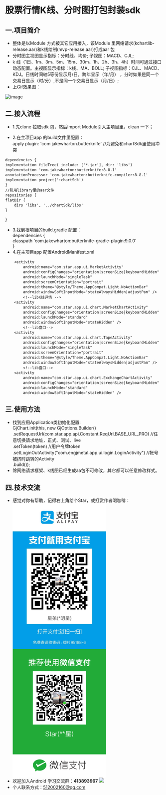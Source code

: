# 股票行情K线、分时图打包封装sdk

## 一.项目简介
    
*    整体是以Module 方式被其它应用接入，该Module 里网络请求(kchartlib-release.aar)和k线绘制(mvp-release.aar)打成aar 包
*    分时图主视图显示指标：分时线、均价;          子视图：MACD、CJL;
*    k 线（1日、1m、3m、5m、15m、30m、1h、2h、3h、4h）时间可通过接口动态配置。主视图显示指标：k线、MA、BOLL;     子视图指标：CJL、MACD、KDJ。日线时间轴5等份显示月/日，跨年显示（年/月）
，分时如果是同一个交易日显示（时/分）,不是同一个交易日显示（月/日）;
*    上Gif效果图：

   ![image](https://github.com/xing609/chartSdk/blob/master/assets/chart.gif)

## 二.接入流程
*    1.先clone 拉取sdk 包，然后Import Module引入主项目里，clean 一下；

*    2.在主项目app 的build文件里配置：  
    apply plugin: 'com.jakewharton.butterknife' //为避免和chartSdk里使用冲突

    dependencies {  
    implementation fileTree( include: ['*.jar'], dir: 'libs')  
    implementation 'com.jakewharton:butterknife:8.8.1'  
    annotationProcessor 'com.jakewharton:butterknife-compiler:8.8.1'  
    implementation project(':chartSdk')  
    }  
    //引用library里的aar文件  
    repositories {
    flatDir {
        dirs 'libs', '../chartSdk/libs'
    }
}
*    3.找到根项目的build.gradle 配置：  
    dependencies {  
    classpath 'com.jakewharton:butterknife-gradle-plugin:9.0.0'  
    }
*    4.在主项目app 配置AndroidManifest.xml  
<!--lib行情列表-->  
        <activity
            android:name="com.star.app.ui.MarketActivity"
            android:configChanges="orientation|screenSize|keyboardHidden"
            android:launchMode="singleTask"
            android:screenOrientation="portrait"
            android:theme="@style/Theme.AppCompat.Light.NoActionBar"
            android:windowSoftInputMode="stateAlwaysHidden|adjustPan" />  
            <!--libK线详情 -->
        <activity
            android:name="com.star.app.ui.chart.MarketChartActivity"
            android:configChanges="orientation|screenSize|keyboardHidden"
            android:launchMode="standard"
            android:windowSoftInputMode="stateHidden" />  
            <!--lib盘口-->
        <activity
            android:name="com.star.app.ui.chart.TapeActivity"
            android:configChanges="orientation|screenSize|keyboardHidden"
            android:launchMode="singleTask"
            android:screenOrientation="portrait"
            android:theme="@style/Theme.AppCompat.Light.NoActionBar"
            android:windowSoftInputMode="stateAlwaysHidden|adjustPan" />  
            <!--lib盘口-->
        <activity
            android:name="com.star.app.ui.chart.ExchangeChartActivity"
            android:configChanges="orientation|screenSize|keyboardHidden"
            android:launchMode="standard"
            android:windowSoftInputMode="stateHidden" />

    
## 三.使用方法  

*   找到应用Application类初始化配置:  
    GjChart.init(this, new GjOptions.Builder()  
                  .setRequestUrl(com.star.app.api.Constant.ReqUrl.BASE_URL_PRO)  //任意切换请求地址，正式、测试、live  
                  .setToken(token)  //用户令牌token  
                  .setLoginOutActivity("com.engjmetal.app.ui.login.LoginActivity")  //帐号被挤时跳转的Activity  
                  .build());  
*   除网络请求框架、k线图已经生成aa包不可修改，其它都可以任意修改样式。
                
## 四.技术交流  
*   感觉对你有帮助，记得右上角给个Star，或打赏作者喝咖啡：  
 <img border="0" src="https://github.com/xing609/AndroidDoc/blob/master/img/zfb_pay.jpg" width="300" hegiht="600" align=center>  <img border="0" src="https://github.com/xing609/AndroidDoc/blob/master/img/wx_pay.png" width="300" hegiht="600" align=center>
*    欢迎加入Android 学习交流群：**413893967**
   <a target="_blank" href="https://jq.qq.com/?_wv=1027&k=5EUEsBC"><img border="0" src="http://pub.idqqimg.com/wpa/images/group.png"></a>
*    个人联系方式：512002160@qq.com   

